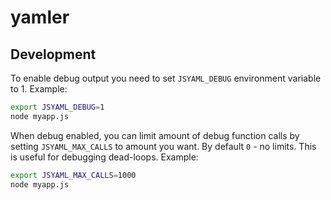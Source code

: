yamler
======


Development
-----------

To enable debug output you need to set `JSYAML_DEBUG` environment variable to 1.
Example:

``` bash
export JSYAML_DEBUG=1
node myapp.js
```

When debug enabled, you can limit amount of debug function calls by setting
`JSYAML_MAX_CALLS` to amount you want. By default `0` - no limits. This is
useful for debugging dead-loops. Example:

``` bash
export JSYAML_MAX_CALLS=1000
node myapp.js
```

